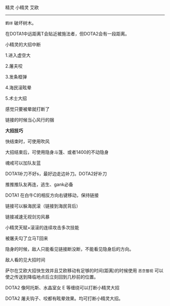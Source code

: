 精灵	小精灵	艾欧

---

`羁绊` 破坏树木。

在DOTA1中远距离T会贴近被施法者，但DOTA2会有一段距离。

小精灵的大招中断

1.进入虚空大

2.屠夫咬

3.发条框弹

4.海民滚眩晕

5.术士大招

感觉只要被晕就打断了

链接的时候当心风行的捆



**大招技巧**

快结束时，可使用吹风

大招结束后，可使用隐身斗篷、或者1400的不动隐身



魂戒可以加队友蓝

DOTA1补刀不好s，最好边走边补刀。DOTA2好补刀

推推推队友再连，逃生、gank必备



DOTA1 在白牛C的相反方向右键移动，保持链接



链接可以躲海民滚（链接到海民背后）

链接减速无视剑刃风暴

小精灵天赋+滚滚的连续攻击多次技能

被屠夫勾了立马T回来



隐身的时候，敌人只能看见链接断没断，不能看见隐身后的方向。



敌人看的见大招时间



萨尔在艾欧大招快生效并且艾欧移动有足够的时间(距离)的时候使用 `恶念瞥视` 可以使之传送到降临地点后立刻回到几秒前的位置。

DOTA2 像阿托斯、水晶室女 E 等缠绕可以打断小精灵大招

DOTA2 屠夫钩子、咬都有眩晕效果。均可打断小精灵大招。
